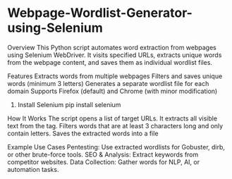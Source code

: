 # Webpage-Wordlist-Generator-using-Selenium
Overview
This Python script automates word extraction from webpages using Selenium WebDriver. It visits specified URLs, extracts unique words from the webpage content, and saves them as individual wordlist files.

Features
Extracts words from multiple webpages
Filters and saves unique words (minimum 3 letters)
Generates a separate wordlist file for each domain
Supports Firefox (default) and Chrome (with minor modification)

1. Install Selenium
pip install selenium

How It Works
The script opens a list of target URLs.
It extracts all visible text from the <body> tag.
Filters words that are at least 3 characters long and only contain letters.
Saves the extracted words into a file

Example Use Cases
Pentesting: Use extracted wordlists for Gobuster, dirb, or other brute-force tools.
SEO & Analysis: Extract keywords from competitor websites.
Data Collection: Gather words for NLP, AI, or automation tasks.
